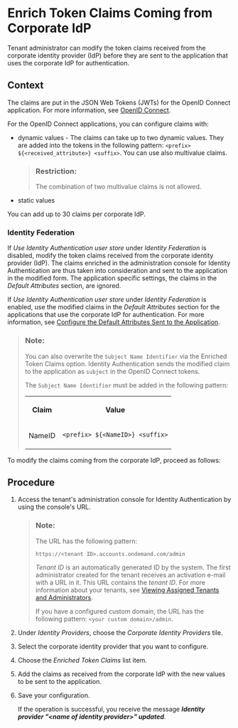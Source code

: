 <!-- loiof19e580088e74aaa96087f1def8972cd -->

# Enrich Token Claims Coming from Corporate IdP

Tenant administrator can modify the token claims received from the corporate identity provider \(IdP\) before they are sent to the application that uses the corporate IdP for authentication.



## Context

The claims are put in the JSON Web Tokens \(JWTs\) for the OpenID Connect application. For more information, see [OpenID Connect](openid-connect-a789c9c.md).

For the OpenID Connect applications, you can configure claims with:

-   dynamic values - The claims can take up to two dynamic values. They are added into the tokens in the following pattern: `<prefix> ${<received_attribute>} <suffix>`. You can use also multivalue claims.

    > ### Restriction:  
    > The combination of two multivalue claims is not allowed.

-   static values

You can add up to 30 claims per corporate IdP.



### Identity Federation

If *Use Identity Authentication user store* under *Identity Federation* is disabled, modify the token claims received from the corporate identity provider \(IdP\). The claims enriched in the administration console for Identity Authentication are thus taken into consideration and sent to the application in the modified form. The application specific settings, the claims in the *Default Attributes* section, are ignored.

If *Use Identity Authentication user store* under *Identity Federation* is enabled, use the modified claims in the *Default Attributes* section for the applications that use the corporate IdP for authentication. For more information, see [Configure the Default Attributes Sent to the Application](configure-the-default-attributes-sent-to-the-application-a2f1e46.md).

> ### Note:  
> You can also overwrite the `Subject Name Identifier` via the Enriched Token Claims option. Identity Authentication sends the modified claim to the application as `subject` in the OpenID Connect tokens.
> 
> The `Subject Name Identifier` must be added in the following pattern:
> 
> 
> <table>
> <tr>
> <th valign="top">
> 
> Claim
> 
> 
> 
> </th>
> <th valign="top">
> 
> Value
> 
> 
> 
> </th>
> </tr>
> <tr>
> <td valign="top">
> 
> NameID
> 
> 
> 
> </td>
> <td valign="top">
> 
> `<prefix> ${<NameID>} <suffix>`
> 
> 
> 
> </td>
> </tr>
> </table>

To modify the claims coming from the corporate IdP, proceed as follows:



## Procedure

1.  Access the tenant's administration console for Identity Authentication by using the console's URL.

    > ### Note:  
    > The URL has the following pattern:
    > 
    > `https://<tenant ID>.accounts.ondemand.com/admin`
    > 
    > *Tenant ID* is an automatically generated ID by the system. The first administrator created for the tenant receives an activation e-mail with a URL in it. This URL contains the *tenant ID*. For more information about your tenants, see [Viewing Assigned Tenants and Administrators](../viewing-assigned-tenants-and-administrators-f56e6f2.md).
    > 
    > If you have a configured custom domain, the URL has the following pattern: `<your custom domain>/admin`.

2.  Under *Identity Providers*, choose the *Corporate Identity Providers* tile.

3.  Select the corporate identity provider that you want to configure.

4.  Choose the *Enriched Token Claims* list item.

5.  Add the claims as received from the corporate IdP with the new values to be sent to the application.

6.  Save your configuration.

    If the operation is successful, you receive the message ***Identity provider "<name of identity provider\>" updated***.


